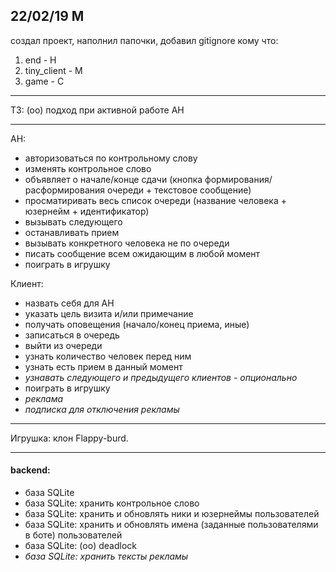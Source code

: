 ## 22/02/19 M
создал проект, наполнил папочки, добавил gitignore
кому что:
1. end - H
2. tiny_client - M
3. game - C

***

ТЗ:
(оо) подход при активной работе АН

***

АН:
- авторизоваться по контрольному слову
- изменять контрольное слово
- объявляет о начале/конце сдачи (кнопка формирования/расформирования очереди + текстовое сообщение)
- просматиривать весь список очереди (название человека + юзернейм + идентификатор)
- вызывать следующего
- останавливать прием
- вызывать конкретного человека не по очереди
- писать сообщение всем ожидающим в любой момент
- поиграть в игрушку

Клиент:
+ назвать себя для АН
+ указать цель визита и/или примечание
+ получать оповещения (начало/конец приема, иные)
+ записаться в очередь
+ выйти из очереди
+ узнать количество человек перед ним
+ узнать есть прием в данный момент
+ *узнавать следующего и предыдущего клиентов - опционально*
+ поиграть в игрушку
+ *реклама*
+ *подписка для отключения рекламы*

***

Игрушка: клон Flappy-burd.

***

#### backend:
- база SQLite
- база SQLite: хранить контрольное слово
- база SQLite: хранить и обновлять ники и юзернеймы пользователей
- база SQLite: хранить и обновлять имена (заданные пользователями в боте) пользователей
- база SQLite: (оо) deadlock
- *база SQLite: хранить тексты рекламы*
